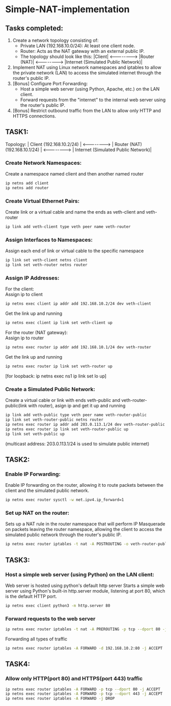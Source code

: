# Simple-NAT-implementation
## Tasks completed:
1. Create a network topology consisting of:
      - Private LAN (192.168.10.0/24): At least one client node.
      -  Router: Acts as the NAT gateway with an external public IP.
      - The topology should look like this: |Client| <--------> |Router (NAT)| <--------> |Internet (Simulated Public Network)|
2. Implement NAT using Linux network namespaces and iptables to allow the private network (LAN) to access the simulated internet through the router's public IP.
3. [Bonus] Configure Port Forwarding:
      - Host a simple web server (using Python, Apache, etc.) on the LAN client.
      - Forward requests from the "internet" to the internal web server using the router's public IP.
4. [Bonus] Restrict outbound traffic from the LAN to allow only HTTP and HTTPS connections.  <br>
## TASK1:  
Topology: | Client (192.168.10.2/24) | <--------> | Router (NAT) (192.168.10.1/24) | <--------> | Internet (Simulated Public Network)|
### Create Network Namespaces:
Create a namespace named client and then another named router
```bash
ip netns add client 
ip netns add router
```
### Create Virtual Ethernet Pairs:                                                                                              
Create link or a virtual cable and name the ends as veth-client and veth-router
```bash
ip link add veth-client type veth peer name veth-router
```
### Assign Interfaces to Namespaces:                                                                                  
Assign each end of link or virtual cable to the specific namespace
```bash
ip link set veth-client netns client                                                                             
ip link set veth-router netns router
```
### Assign IP Addresses:                                                                                                         
For the client:                                                                                                                     
Assign ip to client 
```bash
ip netns exec client ip addr add 192.168.10.2/24 dev veth-client
```                          
Get the link up and running
```bash
ip netns exec client ip link set veth-client up
```                                                            
For the router (NAT gateway):                                                                                           
Assign ip to router
```bash
ip netns exec router ip addr add 192.168.10.1/24 dev veth-router
```                                
Get the link up and running
```bash
ip netns exec router ip link set veth-router up
```
[for loopback: ip netns exec ns1 ip link set lo up]
### Create a Simulated Public Network:
Create a virtual cable or link with ends veth-public and veth-router-public(link with router), asign ip and get it up and running
```bash
ip link add veth-public type veth peer name veth-router-public
ip link set veth-router-public netns router
ip netns exec router ip addr add 203.0.113.1/24 dev veth-router-public
ip netns exec router ip link set veth-router-public up
ip link set veth-public up
```
(multicast address: 203.0.113.1/24 is used to simulate public internet)
## TASK2:
### Enable IP Forwarding: 
Enable IP forwarding on the router, allowing it to route packets between the client and the simulated public network.
```bash
ip netns exec router sysctl -w net.ipv4.ip_forward=1
```
### Set up NAT on the router: 
Sets up a NAT rule in the router namespace that will perform IP Masquerade on packets leaving the router namespace, allowing the client to access the simulated public network through the router's public IP.
```bash
ip netns exec router iptables -t nat -A POSTROUTING -o veth-router-public -j MASQUERADE
```
<!--NAT for incoming traffic to reach the right namespace
```bash
ip netns exec router iptables -t nat -A PREROUTING -i veth-router-public -j ACCEPT
```
```bash
ip netns exec router iptables -A FORWARD -d 192.168.10.2 -j ACCEPT
```
-->
## TASK3:
### Host a simple web server (using Python) on the LAN client: 
Web server is hosted using python's default http server
Starts a simple web server using Python's built-in http.server module, listening at port 80, which is the default HTTP port.
```bash
ip netns exec client python3 -m http.server 80
```
### Forward requests to the web server
```bash -i veth1
ip netns exec router iptables -t nat -A PREROUTING -p tcp --dport 80 -j DNAT –d 192.168.10.2:80
```
Forwarding all types of traffic
```bash
ip netns exec router iptables -A FORWARD -d 192.168.10.2:80 -j ACCEPT
```
## TASK4:
### Allow only HTTP(port 80) and HTTPS(port 443) traffic
```bash
ip netns exec router iptables -A FORWARD -p tcp --dport 80 -j ACCEPT
ip netns exec router iptables -A FORWARD -p tcp --dport 443 -j ACCEPT
ip netns exec router iptables -A FORWARD -j DROP
```
